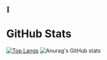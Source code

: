 😬

# GitHub Stats
[![Top Langs](https://github-readme-stats.vercel.app/api/top-langs/?username=greenluck18&theme=tokyonight)](https://github.com/greenluck18/github-readme-stats)
![Anurag's GitHub stats](https://github-readme-stats.vercel.app/api?username=greenluck18&show_icons=true&theme=tokyonight)
